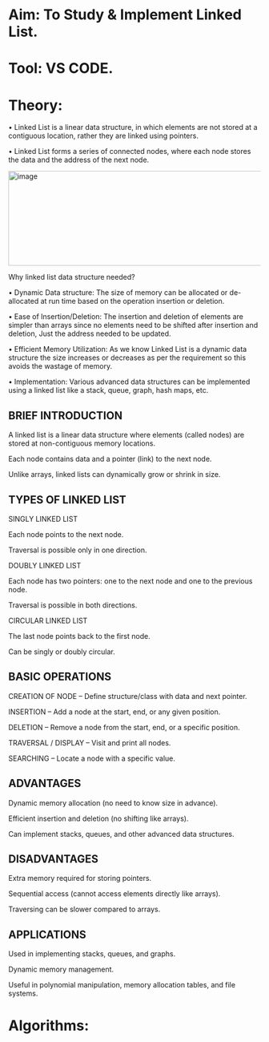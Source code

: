 # Aim: To Study & Implement Linked List.

# Tool: VS CODE.

# Theory:

•	Linked List is a linear data structure, in which elements are not stored at a contiguous location, rather they are linked using pointers. 

•	Linked List forms a series of connected nodes, where each node stores the data and the address of the next node.

<img width="957" height="189" alt="image" src="https://github.com/user-attachments/assets/03429d6c-2a6a-45f1-b644-3214bc682905" />

Why linked list data structure needed?

•	Dynamic Data structure: The size of memory can be allocated or de-allocated at run time based on the operation insertion or deletion.

•	Ease of Insertion/Deletion: The insertion and deletion of elements are simpler than arrays since no elements need to be shifted after insertion and deletion, Just the address needed to be updated.

•	Efficient Memory Utilization: As we know Linked List is a dynamic data structure the size increases or decreases as per the requirement so this avoids the wastage of memory. 

•	Implementation: Various advanced data structures can be implemented using a linked list like a stack, queue, graph, hash maps, etc.

## BRIEF INTRODUCTION

A linked list is a linear data structure where elements (called nodes) are stored at non-contiguous memory locations.

Each node contains data and a pointer (link) to the next node.

Unlike arrays, linked lists can dynamically grow or shrink in size.

## TYPES OF LINKED LIST

SINGLY LINKED LIST

Each node points to the next node.

Traversal is possible only in one direction.

DOUBLY LINKED LIST

Each node has two pointers: one to the next node and one to the previous node.

Traversal is possible in both directions.

CIRCULAR LINKED LIST

The last node points back to the first node.

Can be singly or doubly circular.

## BASIC OPERATIONS

CREATION OF NODE – Define structure/class with data and next pointer.

INSERTION – Add a node at the start, end, or any given position.

DELETION – Remove a node from the start, end, or a specific position.

TRAVERSAL / DISPLAY – Visit and print all nodes.

SEARCHING – Locate a node with a specific value.

## ADVANTAGES

Dynamic memory allocation (no need to know size in advance).

Efficient insertion and deletion (no shifting like arrays).

Can implement stacks, queues, and other advanced data structures.

## DISADVANTAGES

Extra memory required for storing pointers.

Sequential access (cannot access elements directly like arrays).

Traversing can be slower compared to arrays.

## APPLICATIONS

Used in implementing stacks, queues, and graphs.

Dynamic memory management.

Useful in polynomial manipulation, memory allocation tables, and file systems.

# Algorithms:


